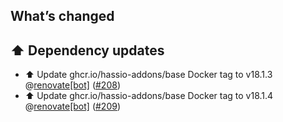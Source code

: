 ## What’s changed

## ⬆️ Dependency updates

- ⬆️ Update ghcr.io/hassio-addons/base Docker tag to v18.1.3 @[renovate[bot]](https://github.com/apps/renovate) ([#208](https://github.com/hassio-addons/addon-chrony/pull/208))
- ⬆️ Update ghcr.io/hassio-addons/base Docker tag to v18.1.4 @[renovate[bot]](https://github.com/apps/renovate) ([#209](https://github.com/hassio-addons/addon-chrony/pull/209))
